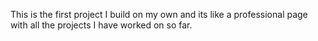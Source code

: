 This is the first project I build on my own and its like a professional page with all the projects I have worked on so far.
